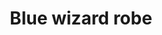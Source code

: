 ---
layout: item
title: Blue wizard robe
item-id: 577
datatable: true
id: 577
name: "Blue wizard robe"
members: false
lowalch: 6
highalch: 9
examine: "I can do magic better in this."
monsters:
  - id: 3257
    name: "Wizard"
    members: false
    combat_level: 9
    wiki_url: "https://oldschool.runescape.wiki/w/Wizard"
    drops:
      - quantity: "1"
        rarity: 0.0546875
    image: ""
---